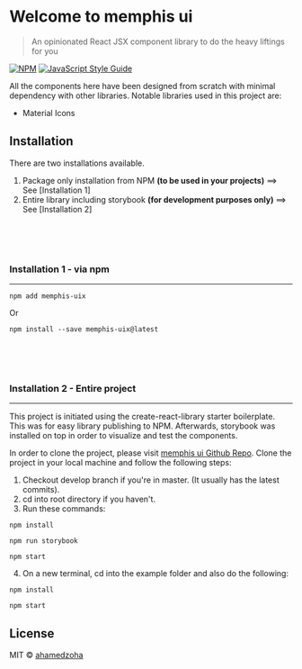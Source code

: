 # Welcome to memphis ui

> An opinionated React JSX component library to do the heavy liftings for you

[![NPM](https://img.shields.io/npm/v/memphis-ui.svg)](https://www.npmjs.com/package/memphis-ui) [![JavaScript Style Guide](https://img.shields.io/badge/code_style-standard-brightgreen.svg)](https://standardjs.com)

All the components here have been designed from scratch with minimal dependency with other libraries.
Notable libraries used in this project are:

- Material Icons

## Installation

There are two installations available.

1. Package only installation from NPM **(to be used in your projects)** ==> See [Installation 1]
2. Entire library including storybook **(for development purposes only)** ==> See [Installation 2]

<br />
<br />
<br />

### Installation 1 - via npm

---

```
npm add memphis-uix
```

Or

```
npm install --save memphis-uix@latest
```

<br />
<br />
<br />

### Installation 2 - Entire project

---

This project is initiated using the create-react-library starter boilerplate. This was for easy library publishing to NPM.
Afterwards, storybook was installed on top in order to visualize and test the components.

In order to clone the project, please visit [memphis ui Github Repo](https://github.com/ahamedzoha/memphis-ui).
Clone the project in your local machine and follow the following steps:

1. Checkout develop branch if you're in master. (It usually has the latest commits).
2. cd into root directory if you haven't.
3. Run these commands:

```
npm install

npm run storybook

npm start
```

4. On a new terminal, cd into the example folder and also do the following:

```
npm install

npm start
```

## License

MIT © [ahamedzoha](https://github.com/ahamedzoha)
